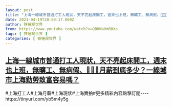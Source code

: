 ```yaml
---
layout: post
title: "上海一線城市普通打工人現狀，天不亮起床開工，週末也上班，無曠工、無病假、🌼👣💥月薪到底多少？一線城市上海勤勞致富容易嗎？"
date: 2021-04-19T20:50:17.000Z
author: 铁锤观世界
from: https://www.youtube.com/watch?v=QB0WaHmR0Xo
tags: [ 铁锤观世界 ]
categories: [ 铁锤观世界 ]
---
```

<!--1618865417000-->
[上海一線城市普通打工人現狀，天不亮起床開工，週末也上班，無曠工、無病假、🌼👣💥月薪到底多少？一線城市上海勤勞致富容易嗎？](https://www.youtube.com/watch?v=QB0WaHmR0Xo)
------

<div>
#上海打工人#上海月薪#上海現狀#上海實拍#更多精彩內容點擊訂閱----https://tinyurl.com/yb5m4y5g
</div>
